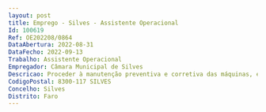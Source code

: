 ```yaml
--- 
layout: post
title: Emprego - Silves - Assistente Operacional
Id: 100619
Ref: OE202208/0864
DataAbertura: 2022-08-31
DataFecho: 2022-09-13
Trabalho: Assistente Operacional
Empregador: Câmara Municipal de Silves
Descricao: Proceder à manutenção preventiva e corretiva das máquinas, equipamentos e viaturas  executar outros trabalhos de mecânica geral, bem como fabricar, montar e reparar peças de carroçaria e outras peças componentes dos veículos automóveis  trabalhar as chapas com os equipamentos necessários  executar outras tarefas de apoio.
CodigoPostal: 8300-117 SILVES
Concelho: Silves
Distrito: Faro
--- 
```

